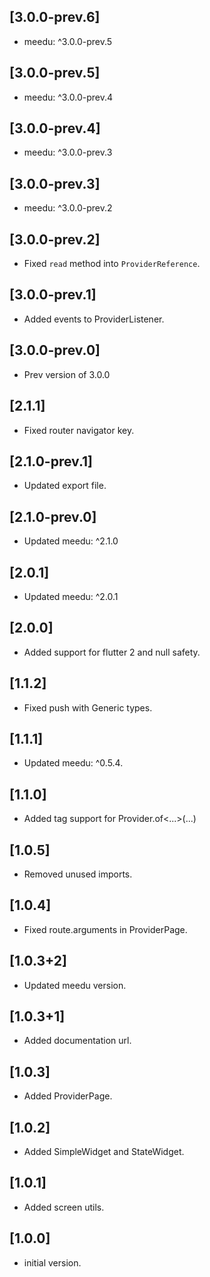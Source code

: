 ## [3.0.0-prev.6]
- meedu: ^3.0.0-prev.5

## [3.0.0-prev.5]
- meedu: ^3.0.0-prev.4

## [3.0.0-prev.4]
- meedu: ^3.0.0-prev.3

## [3.0.0-prev.3]
- meedu: ^3.0.0-prev.2
## [3.0.0-prev.2]
- Fixed `read` method into `ProviderReference`.
## [3.0.0-prev.1]
- Added events to ProviderListener.
## [3.0.0-prev.0]
- Prev version of 3.0.0

## [2.1.1]
- Fixed router navigator key.

## [2.1.0-prev.1]
- Updated export file.
## [2.1.0-prev.0]
- Updated meedu: ^2.1.0

## [2.0.1]
- Updated meedu: ^2.0.1

## [2.0.0]
- Added support for flutter 2 and null safety.

## [1.1.2]
- Fixed push with Generic types.

## [1.1.1]
- Updated meedu: ^0.5.4.

## [1.1.0]
- Added tag support for Provider.of<...>(...)

## [1.0.5]
- Removed unused imports.

## [1.0.4]
- Fixed route.arguments in ProviderPage.

## [1.0.3+2]
- Updated meedu version.

## [1.0.3+1]
- Added documentation url.

## [1.0.3]
 - Added ProviderPage.

## [1.0.2]
 - Added SimpleWidget and StateWidget.
## [1.0.1]
 - Added screen utils.

## [1.0.0]
 - initial version.

